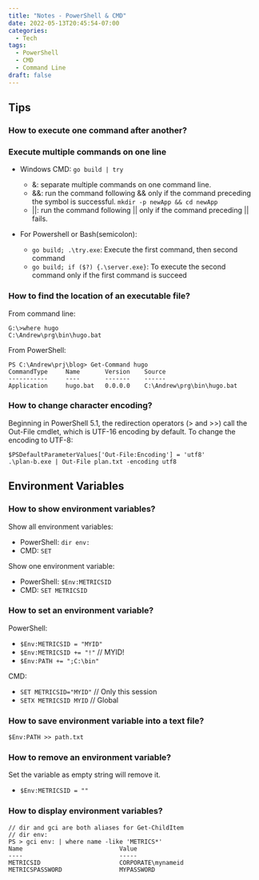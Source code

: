 ```yaml
---
title: "Notes - PowerShell & CMD"
date: 2022-05-13T20:45:54-07:00
categories:
  - Tech
tags:
  - PowerShell
  - CMD
  - Command Line
draft: false
---
```


## Tips
### How to execute one command after another?
### Execute multiple commands on one line
* Windows CMD: `go build | try`
    * &: separate multiple commands on one command line.
    * &&: run the command following && only if the command preceding the symbol is successful. `mkdir -p newApp && cd newApp`
    * ||: run the command following || only if the command preceding || fails.

* For Powershell or Bash(semicolon): 
  * `go build; .\try.exe`: Execute the first command, then second command
  * `go build; if ($?) {.\server.exe}`: To execute the second command only if the first command is succeed

### How to find the location of an executable file?
From command line:
```
G:\>where hugo
C:\Andrew\prg\bin\hugo.bat
```

From PowerShell:
```
PS C:\Andrew\prj\blog> Get-Command hugo
CommandType     Name       Version    Source
-----------     ----       -------    ------
Application     hugo.bat   0.0.0.0    C:\Andrew\prg\bin\hugo.bat
```

### How to change character encoding?
Beginning in PowerShell 5.1, the redirection operators (> and >>) call the Out-File cmdlet,
which is UTF-16 encoding by default. To change the encoding to UTF-8:
```
$PSDefaultParameterValues['Out-File:Encoding'] = 'utf8'
.\plan-b.exe | Out-File plan.txt -encoding utf8
```

## Environment Variables
### How to show environment variables?
Show all environment variables: 
* PowerShell: `dir env:`
* CMD: `SET`

Show one environment variable: 
* PowerShell: `$Env:METRICSID`
* CMD: `SET METRICSID`

### How to set an environment variable?
PowerShell:
* `$Env:METRICSID = "MYID"`
* `$Env:METRICSID += "!"` // MYID!
* `$Env:PATH += ";C:\bin"`

CMD:
* `SET METRICSID="MYID"` // Only this session
* `SETX METRICSID MYID` // Global

### How to save environment variable into a text file?
```
$Env:PATH >> path.txt
```

### How to remove an environment variable?
Set the variable as empty string will remove it.

* `$Env:METRICSID = ""`

### How to display environment variables?
```
// dir and gci are both aliases for Get-ChildItem
// dir env:
PS > gci env: | where name -like 'METRICS*'
Name                           Value
----                           -----
METRICSID                      CORPORATE\mynameid
METRICSPASSWORD                MYPASSWORD
```
